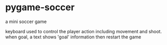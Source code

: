 # pygame-soccer
a mini soccer game

keyboard used to control the player action including movement and shoot.
when goal, a text shows 'goal' information then restart the game
